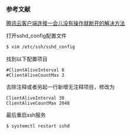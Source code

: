 ### 参考文献
[腾讯云客户端连接一会儿没有操作就断开的解决方法](https://blog.csdn.net/sechen/article/details/88681386)

打开sshd_config配置文件
```bash
$ vim /etc/ssh/sshd_config
```
找到以下配置项目
```
#ClientAliveInterval 0
#ClientAliveCountMax 3
```
去除注释或者另起一行新增无注释项目，修改为
```
ClientAliveInterval 30
ClientAliveCountMax 2048
```

最后重启ssh服务
```bash
$ systemctl restart sshd
```
